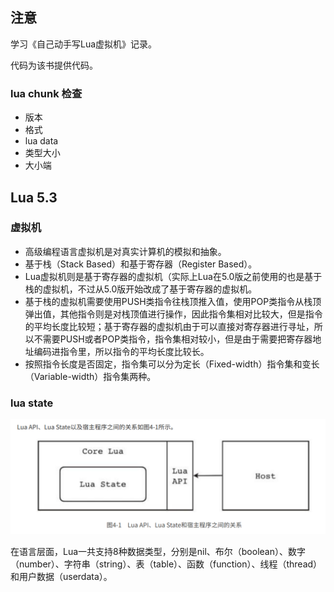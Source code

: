 ## 注意

学习《自己动手写Lua虚拟机》记录。

代码为该书提供代码。


### lua chunk 检查

- 版本
- 格式
- lua data
- 类型大小
- 大小端

## Lua 5.3

### 虚拟机
- 高级编程语言虚拟机是对真实计算机的模拟和抽象。
- 基于栈（Stack Based）和基于寄存器（Register Based）。
- Lua虚拟机则是基于寄存器的虚拟机（实际上Lua在5.0版之前使用的也是基于栈的虚拟机，不过从5.0版开始改成了基于寄存器的虚拟机。
- 基于栈的虚拟机需要使用PUSH类指令往栈顶推入值，使用POP类指令从栈顶弹出值，其他指令则是对栈顶值进行操作，因此指令集相对比较大，但是指令的平均长度比较短；基于寄存器的虚拟机由于可以直接对寄存器进行寻址，所以不需要PUSH或者POP类指令，指令集相对较小，但是由于需要把寄存器地址编码进指令里，所以指令的平均长度比较长。
- 按照指令长度是否固定，指令集可以分为定长（Fixed-width）指令集和变长（Variable-width）指令集两种。

### lua state

![](./img/2022-04-09-21-26-35.png)

在语言层面，Lua一共支持8种数据类型，分别是nil、布尔（boolean）、数字（number）、字符串（string）、表（table）、函数（function）、线程（thread）和用户数据（userdata）。

